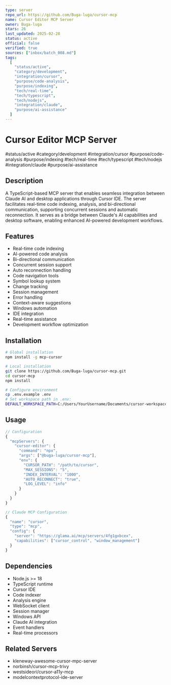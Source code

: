 ```yaml
---
type: server
repo_url: https://github.com/Buga-luga/cursor-mcp
name: Cursor Editor MCP Server
owner: Buga-luga
stars: 26
last_updated: 2025-02-28
status: active
official: false
verified: true
sources: ["inbox/batch_008.md"]
tags:
  [
    "status/active",
    "category/development",
    "integration/cursor",
    "purpose/code-analysis",
    "purpose/indexing",
    "tech/real-time",
    "tech/typescript",
    "tech/nodejs",
    "integration/claude",
    "purpose/ai-assistance"
  ]
---
```


# Cursor Editor MCP Server

#status/active #category/development #integration/cursor #purpose/code-analysis #purpose/indexing #tech/real-time #tech/typescript #tech/nodejs #integration/claude #purpose/ai-assistance

## Description

A TypeScript-based MCP server that enables seamless integration between Claude AI and desktop applications through Cursor IDE. The server facilitates real-time code indexing, analysis, and bi-directional communication, supporting concurrent sessions and automatic reconnection. It serves as a bridge between Claude's AI capabilities and desktop software, enabling enhanced AI-powered development workflows.

## Features

- Real-time code indexing
- AI-powered code analysis
- Bi-directional communication
- Concurrent session support
- Auto reconnection handling
- Code navigation tools
- Symbol lookup system
- Change tracking
- Session management
- Error handling
- Context-aware suggestions
- Windows automation
- IDE integration
- Real-time assistance
- Development workflow optimization

## Installation

```bash
# Global installation
npm install -g mcp-cursor

# Local installation
git clone https://github.com/Buga-luga/cursor-mcp.git
cd cursor-mcp
npm install

# Configure environment
cp .env.example .env
# Set workspace path in .env:
DEFAULT_WORKSPACE_PATH=C:/Users/YourUsername/Documents/cursor-workspaces
```

## Usage

```javascript
// Configuration
{
  "mcpServers": {
    "cursor-editor": {
      "command": "npx",
      "args": ["@buga-luga/cursor-mcp"],
      "env": {
        "CURSOR_PATH": "/path/to/cursor",
        "MAX_SESSIONS": "5",
        "INDEX_INTERVAL": "1000",
        "AUTO_RECONNECT": "true",
        "LOG_LEVEL": "info"
      }
    }
  }
}

// Claude MCP Configuration
{
  "name": "cursor",
  "type": "mcp",
  "config": {
    "server": "https://glama.ai/mcp/servers/4fg1gxbcex",
    "capabilities": ["cursor_control", "window_management"]
  }
}
```

## Dependencies

- Node.js >= 18
- TypeScript runtime
- Cursor IDE
- Code indexer
- Analysis engine
- WebSocket client
- Session manager
- Windows API
- Claude AI integration
- Event handlers
- Real-time processors

## Related Servers

- kleneway-awesome-cursor-mpc-server
- norbinsh/cursor-mcp-trivy
- westsideori/cursor-a11y-mcp
- modelcontextprotocol-ide-server